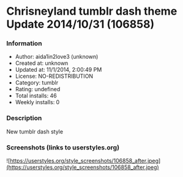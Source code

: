 # Chrisneyland tumblr dash theme Update 2014/10/31 (106858)

### Information
- Author: aida1in2love3 (unknown)
- Created at: unknown
- Updated at: 11/1/2014, 2:00:49 PM
- License: NO-REDISTRIBUTION
- Category: tumblr
- Rating: undefined
- Total installs: 46
- Weekly installs: 0


### Description
New tumblr dash style


### Screenshots (links to userstyles.org)
![https://userstyles.org/style_screenshots/106858_after.jpeg](https://userstyles.org/style_screenshots/106858_after.jpeg)


